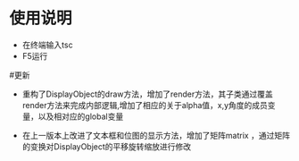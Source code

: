 # 使用说明

* 在终端输入tsc
* F5运行

#更新

* 重构了DisplayObject的draw方法，增加了render方法，其子类通过覆盖render方法来完成内部逻辑,增加了相应的关于alpha值，x,y角度的成员变量，以及相对应的global变量

* 在上一版本上改进了文本框和位图的显示方法，增加了矩阵matrix ，通过矩阵的变换对DisplayObject的平移旋转缩放进行修改
